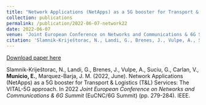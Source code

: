 ```yaml
---
title: "Network Applications (NetApps) as a 5G booster for Transport & Logistics (T&L) Services: The VITAL-5G approach."
collection: publications
permalink: /publication/2022-06-07-network22
date: 2022-06-07
venue: 'Joint European Conference on Networks and Communications & 6G Summit (EuCNC)'
citation: 'Slamnik-Kriještorac, N., Landi, G., Brenes, J., Vulpe, A., Suciu, G., Carlan, V., <b>Municio, E.</b>, Marquez-Barja, J. M. (2022, June). Network Applications (NetApps) as a 5G booster for Transport & Logistics (T&L) Services: The VITAL-5G approach. In 2022 <i> Joint European Conference on Networks and Communications & 6G Summit</i> (EuCNC/6G Summit) (pp. 279-284). IEEE.'
---
```


[Download paper here](https://www.marquez-barja.com/images/papers/AUTHOR-VERSION-Network_Applications_NetApps_as_a_5G_Booster_for_Transport_and_Logistics-Services_The_VITAL-5G_Approach.pdf)

Slamnik-Kriještorac, N., Landi, G., Brenes, J., Vulpe, A., Suciu, G., Carlan, V., <b>Municio, E.</b>, Marquez-Barja, J. M. (2022, June). Network Applications (NetApps) as a 5G booster for Transport & Logistics (T&L) Services: The VITAL-5G approach. In 2022 <i> Joint European Conference on Networks and Communications & 6G Summit</i> (EuCNC/6G Summit) (pp. 279-284). IEEE.